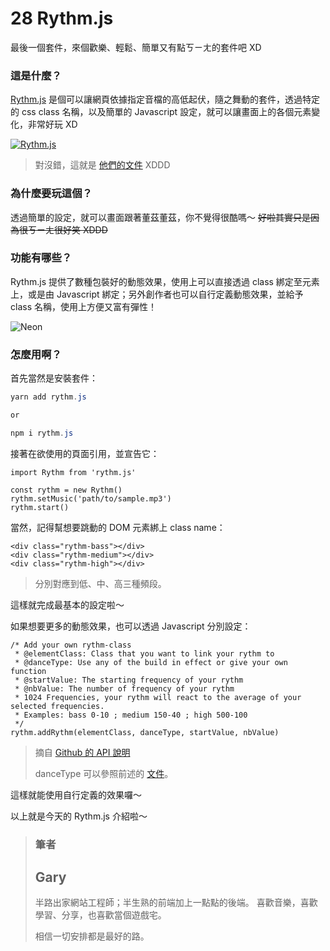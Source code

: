 # 28 Rythm.js

最後一個套件，來個歡樂、輕鬆、簡單又有點ㄎㄧㄤ的套件吧 XD

### 這是什麼？

[Rythm.js](https://github.com/Okazari/Rythm.js) 是個可以讓網頁依據指定音檔的高低起伏，隨之舞動的套件，透過特定的 css class 名稱，以及簡單的 Javascript 設定，就可以讓畫面上的各個元素變化，非常好玩 XD

[![Rythm.js](https://i.imgur.com/iE8USA5.gif)](https://okazari.github.io/Rythm.js/)

> 對沒錯，這就是 [他們的文件](https://okazari.github.io/Rythm.js/) XDDD

### 為什麼要玩這個？

透過簡單的設定，就可以畫面跟著董茲董茲，你不覺得很酷嗎～
~~好啦其實只是因為很ㄎㄧㄤ很好笑 XDDD~~

### 功能有哪些？

Rythm.js 提供了數種包裝好的動態效果，使用上可以直接透過 class 綁定至元素上，或是由 Javascript 綁定；另外創作者也可以自行定義動態效果，並給予 class 名稱，使用上方便又富有彈性！

![Neon](https://i.imgur.com/g0q1HpY.gif)

### 怎麼用啊？

首先當然是安裝套件：

```cs
yarn add rythm.js

or

npm i rythm.js
```

接著在欲使用的頁面引用，並宣告它：

```javascript=
import Rythm from 'rythm.js'

const rythm = new Rythm()
rythm.setMusic('path/to/sample.mp3')
rythm.start()
```

當然，記得幫想要跳動的 DOM 元素綁上 class name：

```html=
<div class="rythm-bass"></div>
<div class="rythm-medium"></div>
<div class="rythm-high"></div>
```

> 分別對應到低、中、高三種頻段。

這樣就完成最基本的設定啦～

如果想要更多的動態效果，也可以透過 Javascript 分別設定：

```javascript=
/* Add your own rythm-class
 * @elementClass: Class that you want to link your rythm to
 * @danceType: Use any of the build in effect or give your own function
 * @startValue: The starting frequency of your rythm
 * @nbValue: The number of frequency of your rythm
 * 1024 Frequencies, your rythm will react to the average of your selected frequencies.
 * Examples: bass 0-10 ; medium 150-40 ; high 500-100
 */
rythm.addRythm(elementClass, danceType, startValue, nbValue)
```

> 摘自 [Github 的 API 說明](https://github.com/Okazari/Rythm.js#api-documentation)
>
> danceType 可以參照前述的 [文件](https://okazari.github.io/Rythm.js/)。

這樣就能使用自行定義的效果囉～

以上就是今天的 Rythm.js 介紹啦～

> ### 筆者
>
> ## Gary
>
> 半路出家網站工程師；半生熟的前端加上一點點的後端。
> 喜歡音樂，喜歡學習、分享，也喜歡當個遊戲宅。
>
> 相信一切安排都是最好的路。
